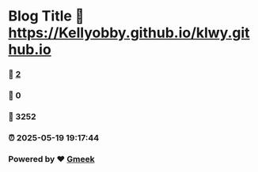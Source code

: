 # Blog Title :link: https://Kellyobby.github.io/klwy.github.io 
### :page_facing_up: [2](https://Kellyobby.github.io/klwy.github.io/tag.html) 
### :speech_balloon: 0 
### :hibiscus: 3252 
### :alarm_clock: 2025-05-19 19:17:44 
### Powered by :heart: [Gmeek](https://github.com/Meekdai/Gmeek)
